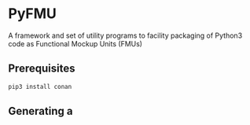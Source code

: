 # PyFMU
A framework and set of utility programs to facility packaging of Python3 code as Functional Mockup Units (FMUs)

## Prerequisites

```bash
pip3 install conan
```

## Generating a 